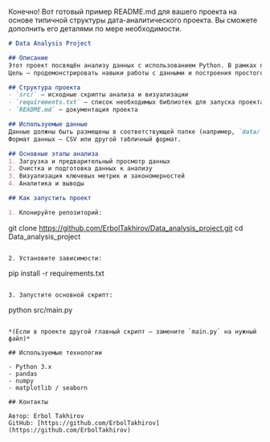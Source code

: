 Конечно! Вот готовый пример README.md для вашего проекта на основе типичной структуры дата-аналитического проекта. Вы сможете дополнить его деталями по мере необходимости.

```markdown
# Data Analysis Project

## Описание
Этот проект посвящён анализу данных с использованием Python. В рамках проекта выполняется загрузка, очистка и визуализация данных, а также получение основных инсайтов.  
Цель — продемонстрировать навыки работы с данными и построения простого аналитического пайплайна.

## Структура проекта
- `src/` — исходные скрипты анализа и визуализации  
- `requirements.txt` — список необходимых библиотек для запуска проекта  
- `README.md` — документация проекта  

## Используемые данные
Данные должны быть размещены в соответствующей папке (например, `data/`) или загружаться из внешних источников.  
Формат данных — CSV или другой табличный формат.

## Основные этапы анализа
1. Загрузка и предварительный просмотр данных  
2. Очистка и подготовка данных к анализу  
3. Визуализация ключевых метрик и закономерностей  
4. Аналитика и выводы  

## Как запустить проект

1. Клонируйте репозиторий:
   ```
   git clone https://github.com/ErbolTakhirov/Data_analysis_project.git
   cd Data_analysis_project
   ```

2. Установите зависимости:
   ```
   pip install -r requirements.txt
   ```

3. Запустите основной скрипт:
   ```
   python src/main.py
   ```

   *(Если в проекте другой главный скрипт — замените `main.py` на нужный файл)*

## Используемые технологии

- Python 3.x  
- pandas  
- numpy  
- matplotlib / seaborn  

## Контакты

Автор: Erbol Takhirov  
GitHub: [https://github.com/ErbolTakhirov](https://github.com/ErbolTakhirov)  
